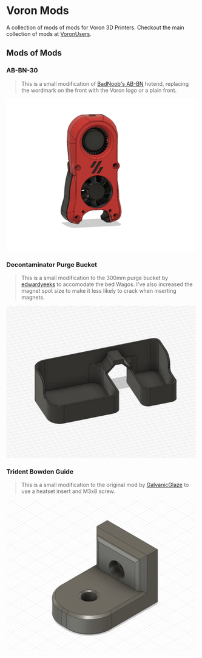 # Voron Mods

A collection of mods of mods for Voron 3D Printers. Checkout the main collection of mods at [VoronUsers](https://github.com/VoronDesign/VoronUsers).

## Mods of Mods

### AB-BN-30
> This is a small modification of [BadNoob's AB-BN](https://github.com/VoronDesign/VoronUsers/tree/master/printer_mods/Badnoob/AB-BN) hotend, replacing the wordmark on the front with the Voron logo or a plain front.

<a href="AB-BN-30"><img src="AB-BN-30/Images/ABBN30-LogoModv5.png" alt="Picture of mod" style="max-height: 400px"></a>

### Decontaminator Purge Bucket
> This is a small modification to the 300mm purge bucket by [edwardyeeks](https://github.com/edwardyeeks) to accomodate the bed Wagos. I've also increased the magnet spot size to make it less likely to crack when inserting magnets.

<a href="Decontaminator-Purge-Bucket"><img src="Decontaminator-Purge-Bucket/Images/purge_bucket_300mm.jpg" alt="Picture of mod" style="max-height: 400px"></a>

### Trident Bowden Guide
> This is a small modification to the original mod by [GalvanicGlaze](https://github.com/GalvanicGlaze/Voron_Mods/tree/main/Trident%20Bowden%20tube%20PTFE%20guide) to use a heatset insert and M3x8 screw.

<a href="Decontaminator-Purge-Bucket"><img src="Trident-Bowden-Guide/Images/Trident-Bowden-Guide.png" alt="Picture of mod" style="max-height: 400px"></a>
